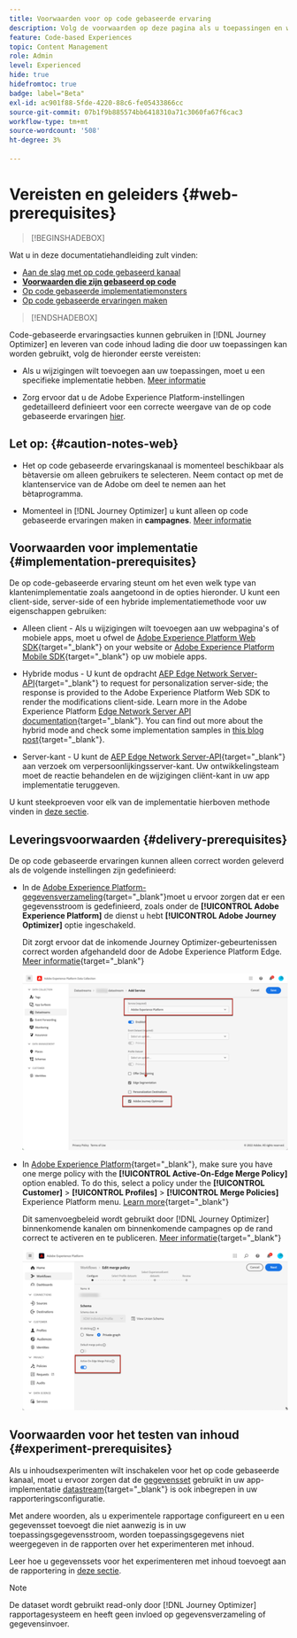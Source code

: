 ```yaml
---
title: Voorwaarden voor op code gebaseerde ervaring
description: Volg de voorwaarden op deze pagina als u toepassingen en webpagina's wilt bewerken met de functie die is gebaseerd op Journey Optimizer-code
feature: Code-based Experiences
topic: Content Management
role: Admin
level: Experienced
hide: true
hidefromtoc: true
badge: label="Beta"
exl-id: ac901f88-5fde-4220-88c6-fe05433866cc
source-git-commit: 07b1f9b885574bb6418310a71c3060fa67f6cac3
workflow-type: tm+mt
source-wordcount: '508'
ht-degree: 3%

---
```


# Vereisten en geleiders {#web-prerequisites}

>[!BEGINSHADEBOX]

Wat u in deze documentatiehandleiding zult vinden:

* [Aan de slag met op code gebaseerd kanaal](get-started-code-based.md)
* **[Voorwaarden die zijn gebaseerd op code](code-based-prerequisites.md)**
* [Op code gebaseerde implementatiemonsters](code-based-implementation-samples.md)
* [Op code gebaseerde ervaringen maken](create-code-based.md)

>[!ENDSHADEBOX]

Code-gebaseerde ervaringsacties kunnen gebruiken in [!DNL Journey Optimizer] en leveren van code inhoud lading die door uw toepassingen kan worden gebruikt, volg de hieronder eerste vereisten:

* Als u wijzigingen wilt toevoegen aan uw toepassingen, moet u een specifieke implementatie hebben. [Meer informatie](#implementation-prerequisites)

* Zorg ervoor dat u de Adobe Experience Platform-instellingen gedetailleerd definieert voor een correcte weergave van de op code gebaseerde ervaringen [hier](#delivery-prerequisites).

## Let op: {#caution-notes-web}

* Het op code gebaseerde ervaringskanaal is momenteel beschikbaar als bètaversie om alleen gebruikers te selecteren. Neem contact op met de klantenservice van de Adobe om deel te nemen aan het bètaprogramma.

* Momenteel in [!DNL Journey Optimizer] u kunt alleen op code gebaseerde ervaringen maken in **campagnes**. [Meer informatie](../campaigns/create-campaign.md#configure)

## Voorwaarden voor implementatie {#implementation-prerequisites}

De op code-gebaseerde ervaring steunt om het even welk type van klantenimplementatie zoals aangetoond in de opties hieronder. U kunt een client-side, server-side of een hybride implementatiemethode voor uw eigenschappen gebruiken:

* Alleen client - Als u wijzigingen wilt toevoegen aan uw webpagina&#39;s of mobiele apps, moet u ofwel de [Adobe Experience Platform Web SDK](https://experienceleague.adobe.com/docs/platform-learn/implement-web-sdk/overview.html){target="_blank"} on your website or [Adobe Experience Platform Mobile SDK](https://developer.adobe.com/client-sdks/documentation/){target="_blank"} op uw mobiele apps.

* Hybride modus - U kunt de opdracht [AEP Edge Network Server-API](https://experienceleague.adobe.com/docs/experience-platform/edge-network-server-api/data-collection/interactive-data-collection.html){target="_blank"} to request for personalization server-side; the response is provided to the Adobe Experience Platform Web SDK to render the modifications client-side. Learn more in the Adobe Experience Platform [Edge Network Server API documentation](https://experienceleague.adobe.com/docs/experience-platform/edge-network-server-api/overview.html){target="_blank"}. You can find out more about the hybrid mode and check some implementation samples in [this blog post](https://blog.developer.adobe.com/hybrid-personalization-in-the-adobe-experience-platform-web-sdk-6a1bb674bf41){target="_blank"}.

* Server-kant - U kunt de [AEP Edge Network Server-API](https://experienceleague.adobe.com/docs/experience-platform/edge-network-server-api/data-collection/interactive-data-collection.html){target="_blank"} aan verzoek om verpersoonlijkingsserver-kant. Uw ontwikkelingsteam moet de reactie behandelen en de wijzigingen cliënt-kant in uw app implementatie teruggeven.

U kunt steekproeven voor elk van de implementatie hierboven methode vinden in [deze sectie](code-based-implementation-samples.md).

## Leveringsvoorwaarden {#delivery-prerequisites}

De op code gebaseerde ervaringen kunnen alleen correct worden geleverd als de volgende instellingen zijn gedefinieerd:

* In de [Adobe Experience Platform-gegevensverzameling](https://experienceleague.adobe.com/docs/experience-platform/edge/datastreams/overview.html){target="_blank"}moet u ervoor zorgen dat er een gegevensstroom is gedefinieerd, zoals onder de **[!UICONTROL Adobe Experience Platform]** de dienst u hebt **[!UICONTROL Adobe Journey Optimizer]** optie ingeschakeld.

  Dit zorgt ervoor dat de inkomende Journey Optimizer-gebeurtenissen correct worden afgehandeld door de Adobe Experience Platform Edge. [Meer informatie](https://experienceleague.adobe.com/docs/experience-platform/edge/datastreams/configure.html){target="_blank"}

  ![](../web/assets/web-aep-datastream-ajo.png)

* In [Adobe Experience Platform](https://experienceleague.adobe.com/docs/experience-platform/profile/home.html?lang=nl){target="_blank"}, make sure you have one merge policy with the **[!UICONTROL Active-On-Edge Merge Policy]** option enabled. To do this, select a policy under the **[!UICONTROL Customer]** > **[!UICONTROL Profiles]** > **[!UICONTROL Merge Policies]** Experience Platform menu. [Learn more](https://experienceleague.adobe.com/docs/experience-platform/profile/merge-policies/ui-guide.html#configure){target="_blank"}

  Dit samenvoegbeleid wordt gebruikt door [!DNL Journey Optimizer] binnenkomende kanalen om binnenkomende campagnes op de rand correct te activeren en te publiceren. [Meer informatie](https://experienceleague.adobe.com/docs/experience-platform/profile/merge-policies/ui-guide.html){target="_blank"}

  ![](../web/assets/web-aep-merge-policy.png)

## Voorwaarden voor het testen van inhoud {#experiment-prerequisites}

Als u inhoudsexperimenten wilt inschakelen voor het op code gebaseerde kanaal, moet u ervoor zorgen dat de [gegevensset](../data/get-started-datasets.md) gebruikt in uw app-implementatie [datastream](https://experienceleague.adobe.com/docs/experience-platform/datastreams/overview.html){target="_blank"} is ook inbegrepen in uw rapporteringsconfiguratie.

Met andere woorden, als u experimentele rapportage configureert en u een gegevensset toevoegt die niet aanwezig is in uw toepassingsgegevensstroom, worden toepassingsgegevens niet weergegeven in de rapporten over het experimenteren met inhoud.

Leer hoe u gegevenssets voor het experimenteren met inhoud toevoegt aan de rapportering in [deze sectie](../campaigns/reporting-configuration.md#add-datasets).

>[!NOTE]
>
>De dataset wordt gebruikt read-only door [!DNL Journey Optimizer] rapportagesysteem en heeft geen invloed op gegevensverzameling of gegevensinvoer.
